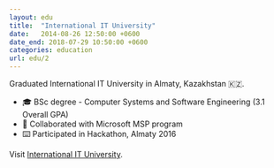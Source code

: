 ```yaml
---
layout: edu
title:  "International IT University"
date:   2014-08-26 12:50:00 +0600
date_end: 2018-07-29 10:50:00 +0600
categories: education
url: edu/2
---
```

Graduated International IT University in Almaty, Kazakhstan 🇰🇿.
  - 🎓 BSc degree - Computer Systems and Software Engineering (3.1 Overall GPA)
  - 💾 Collaborated with Microsoft MSP program
  - ⌨️ Participated in Hackathon, Almaty 2016

Visit [International IT University][iitu].

[iitu]: http://www.iitu.kz/
